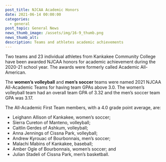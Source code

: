 ```yaml
---
post_title: NJCAA Academic Honors
date: 2021-06-14 00:00:00
categories:
  - general
post_topic: General News
news_thumb_image: /assets/img/16-9_thumb.png
news_thumb_alt:
description: Teams and athletes academic achievements
---
```

Two teams and 23 individual athletes from Kankakee Community College have been awarded NJCAA honors for academic achievement during the 2020-21 school year. The awards were formerly called Academic All-American.

The&nbsp;**women’s volleyball**&nbsp;and&nbsp;**men’s soccer**&nbsp;teams were named 2021 NJCAA All-Academic Teams for having team GPAs above 3.0. The women’s volleyball team had an overall team GPA of 3.32 and the men’s soccer team GPA was 3.17.

The All-Academic First Team members, with a 4.0 grade point average, are:

* Leighann Allison of Kankakee, women’s soccer;
* Sierra Cureton of Manteno, volleyball;
* Caitlin Gerdes of Ashkum, volleyball;
* Anna Jennings of Cissna Park, volleyball;
* Andrew Kyrouac of Bourbonnais, men’s soccer;
* Malachi Mabins of Kankakee, baseball;
* Amber Ogle of Bourbonnais, women’s soccer; and
* Julian Stadeli of Cissna Park, men’s basketball.
